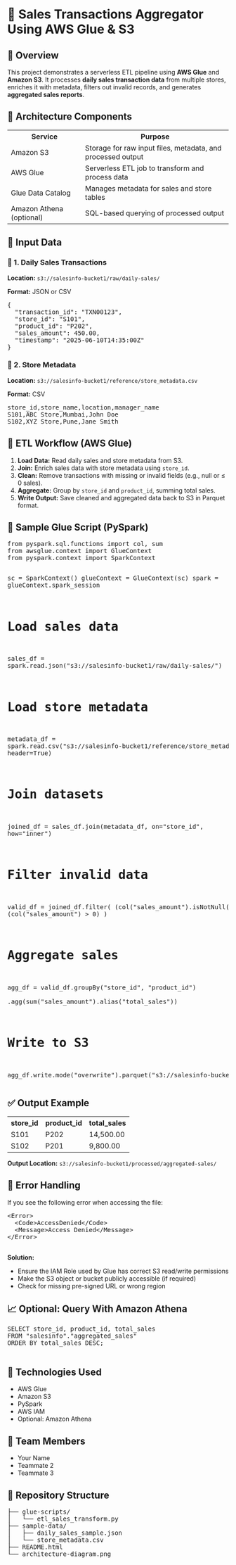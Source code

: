 <!DOCTYPE html>
<html lang="en">
<body>

  <h1>🧾 Sales Transactions Aggregator Using AWS Glue & S3</h1>

  <h2>📌 Overview</h2>
  <p>This project demonstrates a serverless ETL pipeline using <strong>AWS Glue</strong> and <strong>Amazon S3</strong>. It processes <strong>daily sales transaction data</strong> from multiple stores, enriches it with metadata, filters out invalid records, and generates <strong>aggregated sales reports</strong>.</p>

  <h2>🧱 Architecture Components</h2>
  <table>
    <tr><th>Service</th><th>Purpose</th></tr>
    <tr><td>Amazon S3</td><td>Storage for raw input files, metadata, and processed output</td></tr>
    <tr><td>AWS Glue</td><td>Serverless ETL job to transform and process data</td></tr>
    <tr><td>Glue Data Catalog</td><td>Manages metadata for sales and store tables</td></tr>
    <tr><td>Amazon Athena (optional)</td><td>SQL-based querying of processed output</td></tr>
  </table>

  <h2>📂 Input Data</h2>

  <h3>🛒 1. Daily Sales Transactions</h3>
  <p><strong>Location:</strong> <code>s3://salesinfo-bucket1/raw/daily-sales/</code></p>
  <p><strong>Format:</strong> JSON or CSV</p>
  <pre>{
  "transaction_id": "TXN00123",
  "store_id": "S101",
  "product_id": "P202",
  "sales_amount": 450.00,
  "timestamp": "2025-06-10T14:35:00Z"
}</pre>

  <h3>🏬 2. Store Metadata</h3>
  <p><strong>Location:</strong> <code>s3://salesinfo-bucket1/reference/store_metadata.csv</code></p>
  <p><strong>Format:</strong> CSV</p>
  <pre>store_id,store_name,location,manager_name
S101,ABC Store,Mumbai,John Doe
S102,XYZ Store,Pune,Jane Smith</pre>

  <h2>🔄 ETL Workflow (AWS Glue)</h2>

  <ol>
    <li><strong>Load Data:</strong> Read daily sales and store metadata from S3.</li>
    <li><strong>Join:</strong> Enrich sales data with store metadata using <code>store_id</code>.</li>
    <li><strong>Clean:</strong> Remove transactions with missing or invalid fields (e.g., null or ≤ 0 sales).</li>
    <li><strong>Aggregate:</strong> Group by <code>store_id</code> and <code>product_id</code>, summing total sales.</li>
    <li><strong>Write Output:</strong> Save cleaned and aggregated data back to S3 in Parquet format.</li>
  </ol>

  <h2>🧪 Sample Glue Script (PySpark)</h2>
  <pre>
from pyspark.sql.functions import col, sum
from awsglue.context import GlueContext
from pyspark.context import SparkContext

sc = SparkContext()
glueContext = GlueContext(sc)
spark = glueContext.spark_session

# Load sales data
sales_df = spark.read.json("s3://salesinfo-bucket1/raw/daily-sales/")

# Load store metadata
metadata_df = spark.read.csv("s3://salesinfo-bucket1/reference/store_metadata.csv", header=True)

# Join datasets
joined_df = sales_df.join(metadata_df, on="store_id", how="inner")

# Filter invalid data
valid_df = joined_df.filter(
    (col("sales_amount").isNotNull()) & 
    (col("sales_amount") > 0)
)

# Aggregate sales
agg_df = valid_df.groupBy("store_id", "product_id") \
                 .agg(sum("sales_amount").alias("total_sales"))

# Write to S3
agg_df.write.mode("overwrite").parquet("s3://salesinfo-bucket1/processed/aggregated-sales/")
  </pre>

  <h2>✅ Output Example</h2>
  <table>
    <tr><th>store_id</th><th>product_id</th><th>total_sales</th></tr>
    <tr><td>S101</td><td>P202</td><td>14,500.00</td></tr>
    <tr><td>S102</td><td>P201</td><td>9,800.00</td></tr>
  </table>
  <p><strong>Output Location:</strong> <code>s3://salesinfo-bucket1/processed/aggregated-sales/</code></p>

  <h2>🚧 Error Handling</h2>
  <div class="highlight">
    If you see the following error when accessing the file:
    <pre>
&lt;Error&gt;
  &lt;Code&gt;AccessDenied&lt;/Code&gt;
  &lt;Message&gt;Access Denied&lt;/Message&gt;
&lt;/Error&gt;
    </pre>
    <strong>Solution:</strong>
    <ul>
      <li>Ensure the IAM Role used by Glue has correct S3 read/write permissions</li>
      <li>Make the S3 object or bucket publicly accessible (if required)</li>
      <li>Check for missing pre-signed URL or wrong region</li>
    </ul>
  </div>

  <h2>📈 Optional: Query With Amazon Athena</h2>
  <pre>
SELECT store_id, product_id, total_sales
FROM "salesinfo"."aggregated_sales"
ORDER BY total_sales DESC;
  </pre>

  <h2>📌 Technologies Used</h2>
  <ul>
    <li>AWS Glue</li>
    <li>Amazon S3</li>
    <li>PySpark</li>
    <li>AWS IAM</li>
    <li>Optional: Amazon Athena</li>
  </ul>

  <h2>👥 Team Members</h2>
  <ul>
    <li>Your Name</li>
    <li>Teammate 2</li>
    <li>Teammate 3</li>
  </ul>

  <h2>📁 Repository Structure</h2>
  <pre>
├── glue-scripts/
│   └── etl_sales_transform.py
├── sample-data/
│   ├── daily_sales_sample.json
│   └── store_metadata.csv
├── README.html
└── architecture-diagram.png
  </pre>

</body>
</html>
